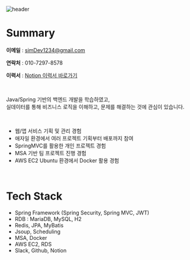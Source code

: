 ![header](https://capsule-render.vercel.app/api?type=waving&color=E3826C&height=250&section=header&text=Goeun%20Choi&fontSize=90&animation=fadeIn)

# Summary
**이메일** : simDev1234@gmail.com

**연락처** : 010-7297-8578

**이력서** : [Notion 이력서 바로가기]([https://www.notion.so/simdev1234/b21453e8a6b4406897e3b3cc6d430d4b](https://simdev1234.notion.site/b21453e8a6b4406897e3b3cc6d430d4b))

<br>

Java/Spring 기반의 백엔드 개발을 학습하였고, <br>
실데이터를 통해 비즈니스 로직을 이해하고, 문제를 해결하는 것에 관심이 있습니다.

<br>

- 웹/앱 서비스 기획 및 관리 경험
- 애자일 환경에서 여러 프로젝트 기획부터 배포까지 참여
- SpringMVC를 활용한 개인 프로젝트 경험
- MSA 기반 팀 프로젝트 진행 경험
- AWS EC2 Ubuntu 환경에서 Docker 활용 경험
<br/>

# Tech Stack      
- Spring Framework
(Spring Security, Spring MVC, JWT)
- RDB : MariaDB, MySQL, H2
- Redis, JPA, MyBatis
- Jsoup, Scheduling
- MSA, Docker
- AWS EC2, RDS
- Slack, Github, Notion

<br>

